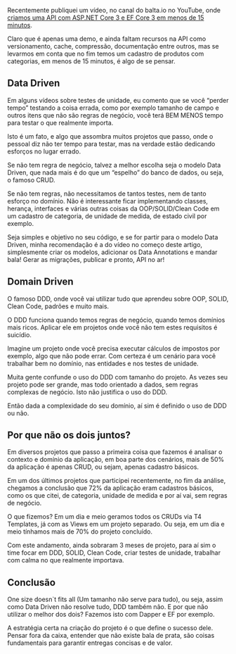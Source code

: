 Recentemente publiquei um vídeo, no canal do balta.io no YouTube, onde [criamos uma API com ASP.NET Core 3 e EF Core 3 em menos de 15 minutos](https://www.youtube.com/watch?v=but7jqjopKM).

Claro que é apenas uma demo, e ainda faltam recursos na API como versionamento, cache, compressão, documentação entre outros, mas se levarmos em conta que no fim temos um cadastro de produtos com categorias, em menos de 15 minutos, é algo de se pensar.

Data Driven
-----------

Em alguns vídeos sobre testes de unidade, eu comento que se você “perder tempo” testando a coisa errada, como por exemplo tamanho de campo e outros itens que não são regras de negócio, você terá BEM MENOS tempo para testar o que realmente importa.  
  
Isto é um fato, e algo que assombra muitos projetos que passo, onde o pessoal diz não ter tempo para testar, mas na verdade estão dedicando esforços no lugar errado.  
  
Se não tem regra de negócio, talvez a melhor escolha seja o modelo Data Driven, que nada mais é do que um “espelho” do banco de dados, ou seja, o famoso CRUD.  
  
Se não tem regras, não necessitamos de tantos testes, nem de tanto esforço no domínio. Não é interessante ficar implementando classes, herança, interfaces e várias outras coisas da OOP/SOLID/Clean Code em um cadastro de categoria, de unidade de medida, de estado civil por exemplo.  
  
Seja simples e objetivo no seu código, e se for partir para o modelo Data Driven, minha recomendação é a do vídeo no começo deste artigo, simplesmente criar os modelos, adicionar os Data Annotations e mandar bala! Gerar as migrações, publicar e pronto, API no ar!

Domain Driven
-------------

O famoso DDD, onde você vai utilizar tudo que aprendeu sobre OOP, SOLID, Clean Code, padrões e muito mais.  
  
O DDD funciona quando temos regras de negócio, quando temos domínios mais ricos. Aplicar ele em projetos onde você não tem estes requisitos é suicídio.  
  
Imagine um projeto onde você precisa executar cálculos de impostos por exemplo, algo que não pode errar. Com certeza é um cenário para você trabalhar bem no domínio, nas entidades e nos testes de unidade.  
  
Muita gente confunde o uso do DDD com tamanho do projeto. As vezes seu projeto pode ser grande, mas todo orientado a dados, sem regras complexas de negócio. Isto não justifica o uso do DDD.  
  
Então dada a complexidade do seu domínio, aí sim é definido o uso de DDD ou não.

Por que não os dois juntos?
---------------------------

Em diversos projetos que passo a primeira coisa que fazemos é analisar o contexto e domínio da aplicação, em boa parte dos cenários, mais de 50% da aplicação é apenas CRUD, ou sejam, apenas cadastro básicos.  
  
Em um dos últimos projetos que participei recentemente, no fim da análise, chegamos a conclusão que 72% da aplicação eram cadastros básicos, como os que citei, de categoria, unidade de medida e por aí vai, sem regras de negócio.  
  
O que fizemos? Em um dia e meio geramos todos os CRUDs via T4 Templates, já com as Views em um projeto separado. Ou seja, em um dia e meio tínhamos mais de 70% do projeto concluído.  
  
Com este andamento, ainda sobraram 3 meses de projeto, para aí sim o time focar em DDD, SOLID, Clean Code, criar testes de unidade, trabalhar com calma no que realmente importava.

Conclusão
---------

One size doesn\`t fits all (Um tamanho não serve para tudo), ou seja, assim como Data Driven não resolve tudo, DDD também não. E por que não utilizar o melhor dos dois? Fazemos isto com Dapper e EF por exemplo.  
  
A estratégia certa na criação do projeto é o que define o sucesso dele. Pensar fora da caixa, entender que não existe bala de prata, são coisas fundamentais para garantir entregas concisas e de valor.